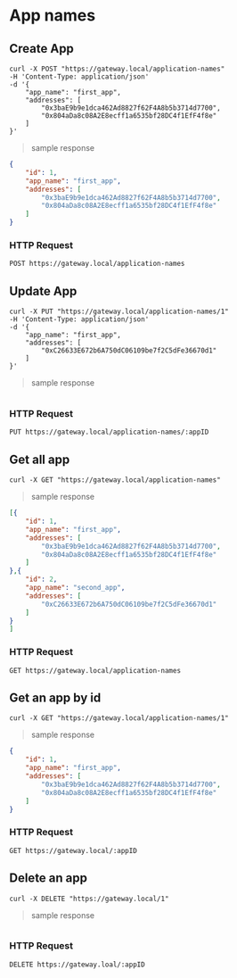 # App names

## Create App

```shell
curl -X POST "https://gateway.local/application-names"
-H 'Content-Type: application/json'
-d '{
    "app_name": "first_app",
    "addresses": [
        "0x3baE9b9e1dca462Ad8827f62F4A8b5b3714d7700",
        "0x804aDa8c08A2E8ecff1a6535bf28DC4f1EfF4f8e"
    ]
}'
```

> sample response

```json
{
    "id": 1,
    "app_name": "first_app",
    "addresses": [
        "0x3baE9b9e1dca462Ad8827f62F4A8b5b3714d7700",
        "0x804aDa8c08A2E8ecff1a6535bf28DC4f1EfF4f8e"
    ]
}
```

### HTTP Request

`POST https://gateway.local/application-names`


## Update App

```shell
curl -X PUT "https://gateway.local/application-names/1"
-H 'Content-Type: application/json'
-d '{
    "app_name": "first_app",
    "addresses": [
        "0xC26633E672b6A750dC06109be7f2C5dFe36670d1"
    ]
}'
```

> sample response

```json
```

### HTTP Request

`PUT https://gateway.local/application-names/:appID`


## Get all app

```shell
curl -X GET "https://gateway.local/application-names"
```

> sample response

```json
[{
    "id": 1,
    "app_name": "first_app",
    "addresses": [
        "0x3baE9b9e1dca462Ad8827f62F4A8b5b3714d7700",
        "0x804aDa8c08A2E8ecff1a6535bf28DC4f1EfF4f8e"
    ]
},{
    "id": 2,
    "app_name": "second_app",
    "addresses": [
        "0xC26633E672b6A750dC06109be7f2C5dFe36670d1"
    ]
}
]
```

### HTTP Request

`GET https://gateway.local/application-names`

## Get an app by id

```shell
curl -X GET "https://gateway.local/application-names/1"
```

> sample response

```json
{
    "id": 1,
    "app_name": "first_app",
    "addresses": [
        "0x3baE9b9e1dca462Ad8827f62F4A8b5b3714d7700",
        "0x804aDa8c08A2E8ecff1a6535bf28DC4f1EfF4f8e"
    ]
}
```

### HTTP Request

`GET https://gateway.local/:appID`


## Delete an app

```shell
curl -X DELETE "https://gateway.local/1"
```

> sample response

```json
```

### HTTP Request

`DELETE https://gateway.loal/:appID`